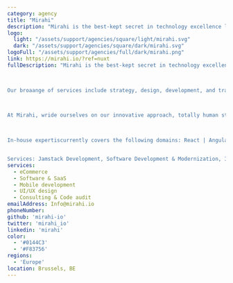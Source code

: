 ```yaml
---
category: agency
title: "Mirahi"
description: "Mirahi is the best-kept secret in technology excellence located in the heart of Brussels. Dedicated to making new projects happen, our focus is on taking an idea and enabling it with technology. We work alongside our clients to ensure a successful outcome."
logo:
  light: "/assets/support/agencies/square/light/mirahi.svg"
  dark: "/assets/support/agencies/square/dark/mirahi.svg"
logoFull: "/assets/support/agencies/full/dark/mirahi.png"
link: https://mirahi.io/?ref=nuxt
fullDescription: "Mirahi is the best-kept secret in technology excellence located in the heart of Brussels. Dedicated to making new projects happen, our focus is on taking an idea and enabling it with technology. We work alongside our clients to ensure a successful outcome.

 

Our broaange of services include strategy, design, development, and training.

 

At Mirahi, wride ourselves on our innovative approach, totally human style, and cutting-edge results. We specialize in bringing together expertise and good people to create rewarding experiences for all.

 

In-house expertiscurrently covers the following domains: React | Angular | JavaScript - Typescript | Vue JS | Svelte.js | Next.js | Nuxt.js | Svelte Kit | Nest.js | Ansible | Kubernetes | VM Ware | AWS | UX/UI Design - Integration (CSS, Tailwind) | Project Management


Services: Jamstack Development, Software Development & Modernization, Infrastructure Services, UX/UI Design, Fractional CTO, Project Management, Audit, Training "
services:
  - eCommerce
  - Software & SaaS
  - Mobile development
  - UI/UX design
  - Consulting & Code audit
emailAddress: Info@mirahi.io
phoneNumber:
github: 'mirahi-io'
twitter: 'mirahi_io'
linkedin: 'mirahi'
color:
  - '#0144C3'
  - '#F83756'
regions:
  - 'Europe'
location: Brussels, BE
---
```

